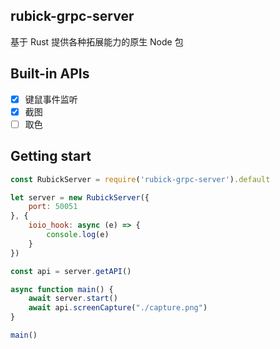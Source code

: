 ## rubick-grpc-server

基于 Rust 提供各种拓展能力的原生 Node 包

## Built-in APIs

 - [x] 键鼠事件监听
 - [x] 截图
 - [ ] 取色

## Getting start

```js
const RubickServer = require('rubick-grpc-server').default

let server = new RubickServer({
    port: 50051
}, {
    ioio_hook: async (e) => {
        console.log(e)
    }
})

const api = server.getAPI()

async function main() {
    await server.start()
    await api.screenCapture("./capture.png")
}

main()
```
